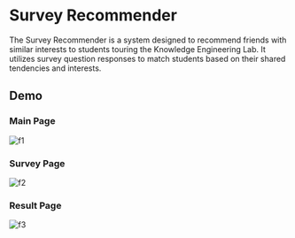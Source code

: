 # Survey Recommender
The Survey Recommender is a system designed to recommend friends with similar interests to students touring the Knowledge Engineering Lab. It utilizes survey question responses to match students based on their shared tendencies and interests.

## Demo
### Main Page
![f1](https://github.com/hoon0303/Survey-Recommender/assets/53135286/5d3ea39e-2abb-4398-bc4a-d2d8b1e37b16)

### Survey Page
![f2](https://github.com/hoon0303/Survey-Recommender/assets/53135286/52a73fce-b651-4e1e-9eba-c0d3df41596d)

### Result Page
![f3](https://github.com/hoon0303/Survey-Recommender/assets/53135286/e89b4397-0a7e-4020-9a6e-e9b0c39baaaf)
